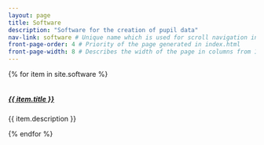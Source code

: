 ```yaml
---
layout: page
title: Software
description: "Software for the creation of pupil data"
nav-link: software # Unique name which is used for scroll navigation in index.html
front-page-order: 4 # Priority of the page generated in index.html
front-page-width: 8 # Describes the width of the page in columns from 1 to 12, 8 default
---
```




{% for item in site.software %}
<div class="software_card">
    <div class="col-md-6">
        <img src="{{ item.preview-img }}" alt="" title="">
    </div>
    <div class="col-md-6">
        <h5>
            <a href="{{ item.url | relative_url }}">{{ item.title }}</a>
        </h5>
        <div>
            <p>
            {{ item.description }}
            </p>
        </div>
    </div>
</div>
{% endfor %}

